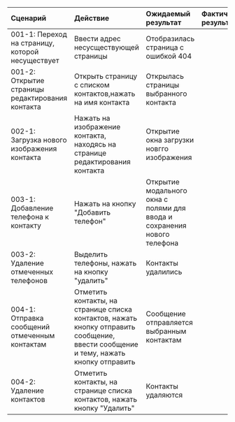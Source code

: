 |Сценарий|Действие|Ожидаемый результат|Фактический результат| Оценка|
|:---|:---|:---|:---|:---|
|001-1: Переход на страницу, которой несуществует| Ввести адрес несусществующей страницы| Отобразилась страница с ошибкой 404|||
|001-2: Открытие страницы редактирования контакта| Открыть страницу с списком контактов,нажать на имя контакта|Открылась страницы выбранного контакта |||
|002-1: Загрузка нового изображения контакта| Нажать на изображение контакта, находясь на странице редактирования контакта| Открытие окна загрузки новгго изображения|||
|003-1: Добавление телефона к контакту| Нажать на кнопку "Добавить телефон" |Открытие модального окна с полями для ввода и сохранения нового телефона|||
|003-2: Удаление отмеченных телефонов| Выделить телефоны, нажать на кнопку "удалить" | Контакты удалились|||
|004-1: Отправка сообщений отмеченным контактам| Отметить контакты, на странице списка контактов, нажать кнопку отправить сообщение, ввести сообщение и тему, нажать кнопку отправить|Сообщение отправляется выбранным контактам|||
|004-2: Удаление контактов|  Отметить контакты, на странице списка контактов, нажать кнопку "Удалить"|Контакты удаляются|||
